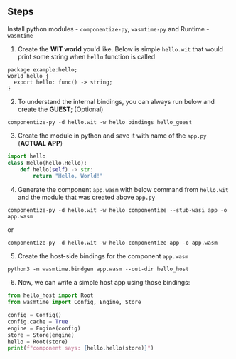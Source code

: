## Steps
Install python modules - `componentize-py`, `wasmtime-py` and Runtime -  `wasmtime` 
1. Create the **WIT world** you'd like. Below is simple `hello.wit` that would print some string when `hello` function is called 
```wit
package example:hello;
world hello {
  export hello: func() -> string;
}
```
2. To understand the internal bindings, you can always run below and create the **GUEST**; (Optional)
```commandline
componentize-py -d hello.wit -w hello bindings hello_guest
```
3. Create the module in python and save it with name of the `app.py` (**ACTUAL APP**)
```python
import hello
class Hello(hello.Hello):
    def hello(self) -> str:
        return "Hello, World!"
```
4. Generate the component `app.wasm` with below command from `hello.wit` and the module that was created above `app.py`
```commandline
componentize-py -d hello.wit -w hello componentize --stub-wasi app -o app.wasm
```
or 
```
componentize-py -d hello.wit -w hello componentize app -o app.wasm 
```

5. Create the host-side bindings for the component `app.wasm`
```commandline
python3 -m wasmtime.bindgen app.wasm --out-dir hello_host
```

6. Now, we can write a simple host app using those bindings:
```python
from hello_host import Root
from wasmtime import Config, Engine, Store

config = Config()
config.cache = True
engine = Engine(config)
store = Store(engine)
hello = Root(store)
print(f"component says: {hello.hello(store)}")
```